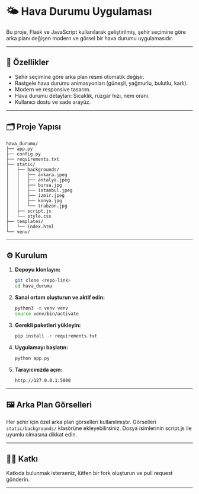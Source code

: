 # 🌤️ Hava Durumu Uygulaması

Bu proje, Flask ve JavaScript kullanılarak geliştirilmiş, şehir seçimine göre arka planı değişen modern ve görsel bir hava durumu uygulamasıdır.

---


## 🚀 Özellikler

- Şehir seçimine göre arka plan resmi otomatik değişir.
- Rastgele hava durumu animasyonları (güneşli, yağmurlu, bulutlu, karlı).
- Modern ve responsive tasarım.
- Hava durumu detayları: Sıcaklık, rüzgar hızı, nem oranı.
- Kullanıcı dostu ve sade arayüz.

---

## 🗂️ Proje Yapısı

```
hava_durumu/
├── app.py
├── config.py
├── requirements.txt
├── static/
│   ├── backgrounds/
│   │   ├── ankara.jpeg
│   │   ├── antalya.jpeg
│   │   ├── bursa.jpg
│   │   ├── istanbul.jpeg
│   │   ├── izmir.jpeg
│   │   ├── konya.jpg
│   │   └── trabzon.jpg
│   ├── script.js
│   └── style.css
├── templates/
│   └── index.html
└── venv/
```

---

## ⚙️ Kurulum

1. **Depoyu klonlayın:**
   ```bash
   git clone <repo-link>
   cd hava_durumu
   ```

2. **Sanal ortam oluşturun ve aktif edin:**
   ```bash
   python3 -m venv venv
   source venv/bin/activate
   ```

3. **Gerekli paketleri yükleyin:**
   ```bash
   pip install -r requirements.txt
   ```

4. **Uygulamayı başlatın:**
   ```bash
   python app.py
   ```

5. **Tarayıcınızda açın:**
   ```
   http://127.0.0.1:5000
   ```

---

## 🖼️ Arka Plan Görselleri

Her şehir için özel arka plan görselleri kullanılmıştır. Görselleri `static/backgrounds/` klasörüne ekleyebilirsiniz. Dosya isimlerinin script.js ile uyumlu olmasına dikkat edin.

---

## 👨‍💻 Katkı

Katkıda bulunmak isterseniz, lütfen bir fork oluşturun ve pull request gönderin.

---
